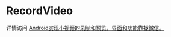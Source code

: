 # RecordVideo
详情访问 [ Android实现小视频的录制和预览，界面和功能靠拢微信。 ](http://xiongzhoudadi.com/2019/05/record_view/)  
